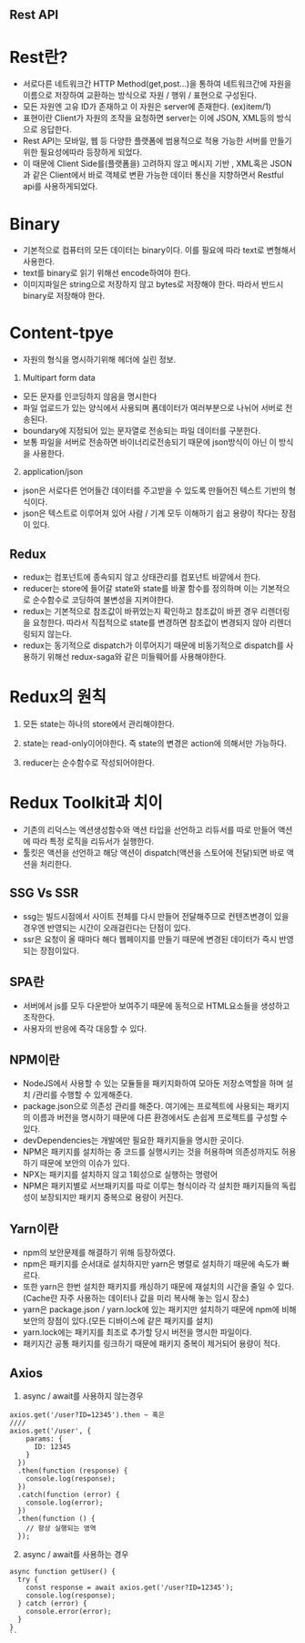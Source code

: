 ## **Rest API**

# **Rest란?**

- 서로다른 네트워크간 HTTP Method(get,post...)을 통하여 네트워크간에 자원을 이름으로 저장하여 교환하는 방식으로 자원 / 행위 / 표현으로 구성된다.
- 모든 자원엔 고유 ID가 존재하고 이 자원은 server에 존재한다. (ex)item/1)
- 표현이란 Client가 자원의 조작을 요청하면 server는 이에 JSON, XML등의 방식으로 응답한다.
- Rest API는 모바일, 웹 등 다양한 플랫폼에 범용적으로 적용 가능한 서버를 만들기위한 필요성에따라 등장하게 되었다.
- 이 때문에 Client Side를(플랫폼을) 고려하지 않고 메시지 기반 , XML혹은 JSON과 같은 Client에서 바로 객체로 변환 가능한 데이터 통신을 지향하면서 Restful api를 사용하게되었다.

# **Binary**

- 기본적으로 컴퓨터의 모든 데이터는 binary이다. 이를 필요에 따라 text로 변형해서 사용한다.
- text를 binary로 읽기 위해선 encode하여야 한다.
- 이미지파일은 string으로 저장하지 않고 bytes로 저장해야 한다. 따라서 반드시 binary로 저장해야 한다.

# **Content-tpye**

- 자원의 형식을 명시하기위해 헤더에 실린 정보.

1. Multipart form data

- 모든 문자를 인코딩하지 않음을 명시한다
- 파일 업로드가 있는 양식에서 사용되며 폼데이터가 여러부분으로 나뉘어 서버로 전송된다.
- boundary에 지정되어 있는 문자열로 전송되는 파일 데이터를 구분한다.
- 보통 파일을 서버로 전송하면 바이너리로전송되기 때문에 json방식이 아닌 이 방식을 사용한다.

2. application/json

- json은 서로다른 언어들간 데이터를 주고받을 수 있도록 만들어진 텍스트 기반의 형식이다.
- json은 텍스트로 이루어져 있어 사람 / 기계 모두 이해하기 쉽고 용량이 작다는 장점이 있다.

## **Redux**

- redux는 컴포넌트에 종속되지 않고 상태관리를 컴포넌트 바깥에서 한다.
- reducer는 store에 들어갈 state와 state를 바꿀 함수를 정의하며 이는 기본적으로 순수함수로 코딩하여 불변성을 지켜야한다.
- redux는 기본적으로 참조값이 바뀌었는지 확인하고 참조값이 바뀐 경우 리렌더링을 요청한다. 따라서 직접적으로 state를 변경하면 참조값이 변경되지 않아 리렌더링되지 않는다.
- redux는 동기적으로 dispatch가 이루어지기 때문에 비동기적으로 dispatch를 사용하기 위해선 redux-saga와 같은 미들웨어를 사용해야한다.

# **Redux의 원칙**

1. 모든 state는 하나의 store에서 관리해야한다.

2. state는 read-only이어야한다. 즉 state의 변경은 action에 의해서만 가능하다.

3. reducer는 순수함수로 작성되어야한다.

# **Redux Toolkit과 치이**

- 기존의 리덕스는 엑션생성함수와 액션 타입을 선언하고 리듀서를 따로 만들어 액션에 따라 특정 로직을 리듀서가 실행한다.
- 툴킷은 액션을 선언하고 해당 액션이 dispatch(액션을 스토어에 전달)되면 바로 액션을 처리한다.

## **SSG Vs SSR**

- ssg는 빌드시점에서 사이트 전체를 다시 만들어 전달해주므로 컨텐츠변경이 있을 경우엔 반영되는 시간이 오래걸린다는 단점이 있다.
- ssr은 요청이 올 때마다 해다 웹페이지를 만들기 때문에 변경된 데이터가 즉시 반영되는 장점이있다.

## **SPA란**

- 서버에서 js를 모두 다운받아 보여주기 때문에 동적으로 HTML요소들을 생성하고 조작한다.
- 사용자의 반응에 즉각 대응할 수 있다.

## **NPM이란**

- NodeJS에서 사용할 수 있는 모듈들을 패키지화하여 모아둔 저장소역할을 하며 설치 /관리를 수행할 수 있게해준다.
- package.json으로 의존성 관리를 해준다. 여기에는 프로젝트에 사용되는 패키지의 이름과 버전을 명시하기 때문에 다른 환경에서도 손쉽게 프로젝트를 구성할 수 있다.
- devDependencies는 개발에만 필요한 패키지들을 명시한 곳이다.
- NPM은 패키지를 설치하는 중 코드를 실행시키는 것을 허용하며 의존성까지도 허용하기 때문에 보안의 이슈가 있다.
- NPX는 패키지를 설치하지 않고 1회성으로 실행하는 명령어
- NPM은 패키지별로 서브패키지를 따로 이루는 형식이라 각 설치한 패키지들의 독립성이 보장되지만 패키지 중복으로 용량이 커진다.

## **Yarn이란**

- npm의 보안문제를 해결하기 위해 등장하였다.
- npm은 패키지를 순서대로 설치하지만 yarn은 병렬로 설치하기 때문에 속도가 빠르다.
- 또한 yarn은 한번 설치한 패키지를 캐싱하기 때문에 재설치의 시간을 줄일 수 있다.
  (Cache란 자주 사용하는 데이터나 값을 미리 복사해 놓는 임시 장소)
- yarn은 package.json / yarn.lock에 있는 패키지만 설치하기 때문에 npm에 비해 보안의 장점이 있다.(모든 디바이스에 같은 패키지를 설치)
- yarn.lock에는 패키지를 최조로 추가할 당시 버전을 명시한 파일이다.
- 패키지간 공통 패키지를 링크하기 때문에 패키지 중복이 제거되어 용량이 적다.

## **Axios**

1. async / await를 사용하지 않는경우

```
axios.get('/user?ID=12345').then ~ 혹은
////
axios.get('/user', {
    params: {
      ID: 12345
    }
  })
  .then(function (response) {
    console.log(response);
  })
  .catch(function (error) {
    console.log(error);
  })
  .then(function () {
    // 항상 실행되는 영역
  });
```

2. async / await를 사용하는 경우

```
async function getUser() {
  try {
    const response = await axios.get('/user?ID=12345');
    console.log(response);
  } catch (error) {
    console.error(error);
  }
}
``
```
